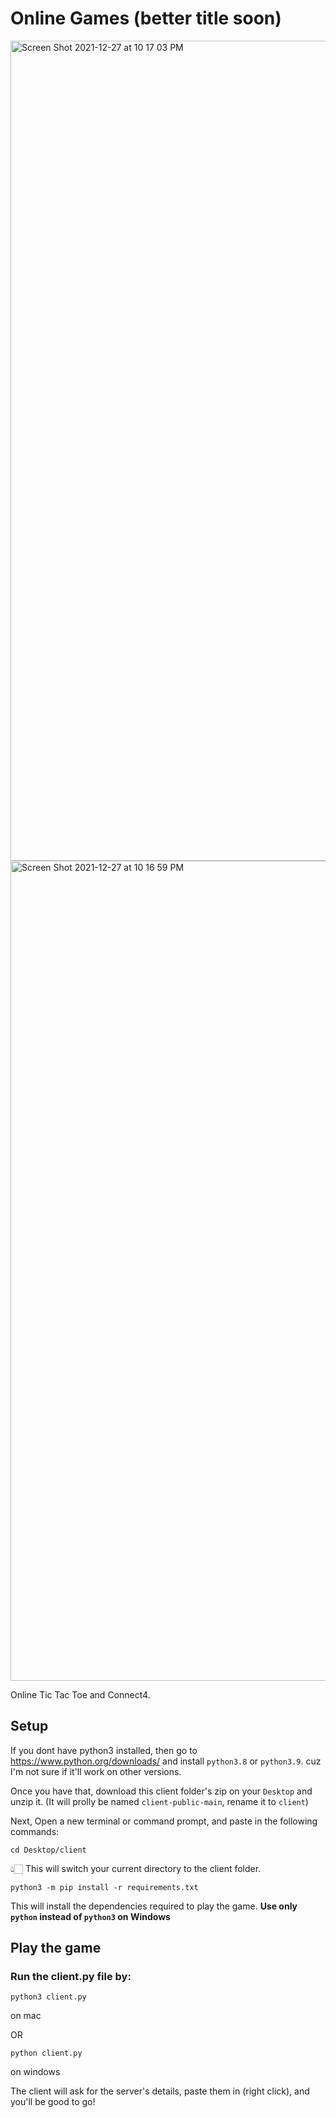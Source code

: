 # Online Games (better title soon)

<img width="1312" alt="Screen Shot 2021-12-27 at 10 17 03 PM" src="https://user-images.githubusercontent.com/86181184/147491543-f2435aaa-967a-4307-9ef6-c4d81240cdd4.png">

<img width="1312" alt="Screen Shot 2021-12-27 at 10 16 59 PM" src="https://user-images.githubusercontent.com/86181184/147491572-39d02a18-6848-437f-b32c-4bf165c8c8dd.png">


Online Tic Tac Toe and Connect4.

## Setup

If you dont have python3 installed, then go to https://www.python.org/downloads/ and install `python3.8` or `python3.9`. cuz I'm not sure if it'll work on other versions.

Once you have that, download this client folder's zip on your `Desktop` and unzip it. (It will prolly be named `client-public-main`, rename it to `client`)

Next, Open a new terminal or command prompt, and paste in the following commands:

```
cd Desktop/client
```

👆🏻 This will switch your current directory to the client folder.

```
python3 -m pip install -r requirements.txt
```

This will install the dependencies required to play the game. **Use only `python` instead of `python3` on Windows**

## Play the game

### Run the client.py file by:

```
python3 client.py
```
on mac

OR
```
python client.py
```
on windows

The client will ask for the server's details, paste them in (right click), and you'll be good to go!
